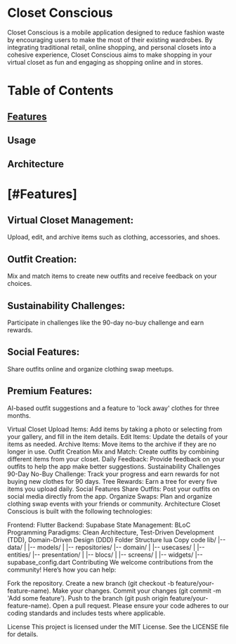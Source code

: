 # Closet Conscious
Closet Conscious is a mobile application designed to reduce fashion waste by encouraging users to make the most of their existing wardrobes. By integrating traditional retail, online shopping, and personal closets into a cohesive experience, Closet Conscious aims to make shopping in your virtual closet as fun and engaging as shopping online and in stores.

# Table of Contents
## [Features](#Features)
## Usage
## Architecture

# [#Features]
## Virtual Closet Management: 
Upload, edit, and archive items such as clothing, accessories, and shoes.
## Outfit Creation: 
Mix and match items to create new outfits and receive feedback on your choices.
## Sustainability Challenges: 
Participate in challenges like the 90-day no-buy challenge and earn rewards.
## Social Features: 
Share outfits online and organize clothing swap meetups.
## Premium Features: 
AI-based outfit suggestions and a feature to 'lock away' clothes for three months.


Virtual Closet
Upload Items: Add items by taking a photo or selecting from your gallery, and fill in the item details.
Edit Items: Update the details of your items as needed.
Archive Items: Move items to the archive if they are no longer in use.
Outfit Creation
Mix and Match: Create outfits by combining different items from your closet.
Daily Feedback: Provide feedback on your outfits to help the app make better suggestions.
Sustainability Challenges
90-Day No-Buy Challenge: Track your progress and earn rewards for not buying new clothes for 90 days.
Tree Rewards: Earn a tree for every five items you upload daily.
Social Features
Share Outfits: Post your outfits on social media directly from the app.
Organize Swaps: Plan and organize clothing swap events with your friends or community.
Architecture
Closet Conscious is built with the following technologies:

Frontend: Flutter
Backend: Supabase
State Management: BLoC
Programming Paradigms: Clean Architecture, Test-Driven Development (TDD), Domain-Driven Design (DDD)
Folder Structure
lua
Copy code
lib/
|-- data/
|   |-- models/
|   |-- repositories/
|-- domain/
|   |-- usecases/
|   |-- entities/
|-- presentation/
|   |-- blocs/
|   |-- screens/
|   |-- widgets/
|-- supabase_config.dart
Contributing
We welcome contributions from the community! Here’s how you can help:

Fork the repository.
Create a new branch (git checkout -b feature/your-feature-name).
Make your changes.
Commit your changes (git commit -m 'Add some feature').
Push to the branch (git push origin feature/your-feature-name).
Open a pull request.
Please ensure your code adheres to our coding standards and includes tests where applicable.

License
This project is licensed under the MIT License. See the LICENSE file for details.

